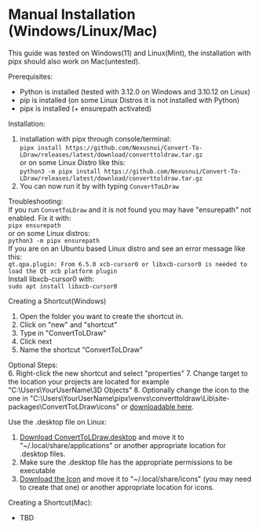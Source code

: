 # Manual Installation (Windows/Linux/Mac)
This guide was tested on Windows(11) and Linux(Mint), the installation with pipx should also work on Mac(untested).

Prerequisites:
- Python is installed (tested with 3.12.0 on Windows and 3.10.12 on Linux)
- pip is installed (on some Linux Distros it is not installed with Python)
- pipx is installed (+ ensurepath activated)

Installation:  
1. installation with pipx through console/terminal:  
`pipx install https://github.com/Nexusnui/Convert-To-LDraw/releases/latest/download/converttoldraw.tar.gz`  
or on some Linux Distro like this:  
`python3 -m pipx install https://github.com/Nexusnui/Convert-To-LDraw/releases/latest/download/converttoldraw.tar.gz`
2. You can now run it by with typing `ConvertToLDraw`

Troubleshooting:  
If you run `ConvetToLDraw` and it is not found you may have "ensurepath" not enabled.
Fix it with:  
`pipx ensurepath`  
or on some Linux distros:  
`python3 -m pipx ensurepath`  
If you are on an Ubuntu based Linux distro and see an error message like this:  
`qt.qpa.plugin: From 6.5.0 xcb-cursor0 or libxcb-cursor0 is needed to load the Qt xcb platform plugin`  
Install libxcb-cursor0 with:  
`sudo apt install libxcb-cursor0`

Creating a Shortcut(Windows)
1. Open the folder you want to create the shortcut in.
2. Click on "new" and "shortcut"
3. Type in "ConvertToLDraw"
4. Click next
5. Name the shortcut "ConvertToLDraw"  

Optional Steps:  
6. Right-click the new shortcut and select "properties"
7. Change target to the location your projects are located for example "C:\Users\YourUserName\3D Objects"
8. Optionally change the icon to the one in
"C:\Users\YourUserName\pipx\venvs\converttoldraw\Lib\site-packages\ConvertToLDraw\icons\"
or [downloadable here](ConvertToLDraw/icons/ConvertToLDraw_icon.ico).


Use the .desktop file on Linux:  
1. [Download ConvertToLDraw.desktop](build-stuff/ConvertToLDraw.desktop) and move it to "~/.local/share/applications"
or another appropriate location for .desktop files.
2. Make sure the .desktop file has the appropriate permissions to be executable
3. [Download the Icon](ConvertToLDraw/icons/ConvertToLDraw_icon_256x256.png)
and move it to "~/.local/share/icons" (you may need to create that one) or another appropriate location for icons.

Creating a Shortcut(Mac):
- TBD